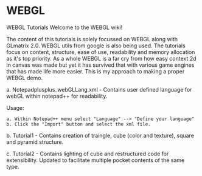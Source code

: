 WEBGL
=====

WEBGL Tutorials
Welcome to the WEBGL wiki!

The content of this tutorials is solely focussed on WEBGL along with GLmatrix 2.0. WEBGL utils from google is also being used. The tutorials focus on content, structure, ease of use, readability and memory allocation as it's top priority. As a whole WEBGL is a far cry from how easy context 2d in canvas was made but yet it has survived that with various game engines that has made life more easier. This is my approach to making a proper WEBGL demo.

a. Notepadplusplus_webGLLang.xml - Contains user defined language for webGL within notepad++ for readability.

  Usage:

    a. Within Notepad++ menu select "Language" --> "Define your language"
    b. Click the "Import" button and select the xml file.

b. Tutorial1 - Contains creation of traingle, cube (color and texture), square and pyramid structure.

c. Tutorial2 - Contains lighting of cube and restructured code for extensibility. Updated to facilitate multiple pocket contents of the same type.
